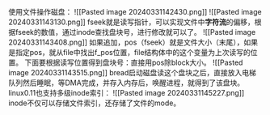 使用文件操作磁盘：
![[Pasted image 20240331142430.png]]
![[Pasted image 20240331143130.png]]
fseek就是读写指针，可以实现文件中**字符流**的偏移，根据fseek的数值，通过inode查找盘块号，进行修改就可以了。
![[Pasted image 20240331143408.png]]
如果追加，pos（fseek）就是文件大小（末尾），如果是指定pos，就从file中找出f_pos位置，file结构体中的这个变量为上次读写的位置。
下面要根据读写位置得到盘块号：直接用pos除block大小。
![[Pasted image 20240331143515.png]]
bread启动磁盘读这个盘块之后，直接放入电梯队列然后睡眠，等DMA完成，并存入内存后，唤醒进程，就得到了该盘块。linux0.11也支持多级inode索引：
![[Pasted image 20240331145227.png]]
inode不仅可以存储文件索引，还存储了文件的mode。
